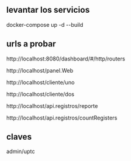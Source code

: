 ## levantar los servicios
docker-compose up -d --build

## urls a probar

http://localhost:8080/dashboard/#/http/routers

http://localhost/panel.Web

http://localhost/cliente/uno

http://localhost/cliente/dos

http://localhost/api.registros/reporte

http://localhost/api.registros/countRegisters

## claves
admin/uptc


